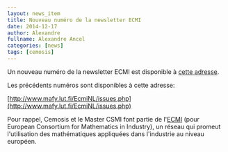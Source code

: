 ```yaml
---
layout: news_item
title: Nouveau numéro de la newsletter ECMI
date: 2014-12-17
author: Alexandre
fullname: Alexandre Ancel
categories: [news]
tags: [cemosis]
---
```


Un nouveau numéro de la newsletter ECMI est disponible à [cette adresse](http://www.mafy.lut.fi/EcmiNL/issues.php?action=downiss&ID=56).


Les précédents numéros sont disponibles à cette adresse:

[http://www.mafy.lut.fi/EcmiNL/issues.php](http://www.mafy.lut.fi/EcmiNL/issues.php)


Pour rappel, Cemosis et le Master CSMI font partie de l'[ECMI](http://www.ecmi-indmath.org/) (pour European Consortium for Mathematics in Industry), un réseau qui promeut l'utilisation des mathématiques appliquées dans l'industrie au niveau européen.
